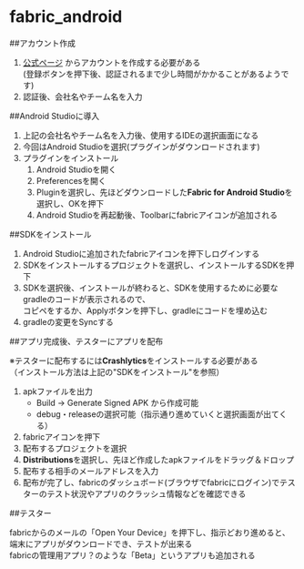 # fabric_android

##アカウント作成

1. [公式ページ](https://get.fabric.io/) からアカウントを作成する必要がある  
(登録ボタンを押下後、認証されるまで少し時間がかかることがあるようです)
2. 認証後、会社名やチーム名を入力

##Android Studioに導入

1. 上記の会社名やチーム名を入力後、使用するIDEの選択画面になる
2. 今回はAndroid Studioを選択(プラグインがダウンロードされます)
3. プラグインをインストール
    1. Android Studioを開く
    2. Preferencesを開く
    3. Pluginを選択し、先ほどダウンロードした**Fabric for Android Studio**を選択し、OKを押下
    4. Android Studioを再起動後、Toolbarにfabricアイコンが追加される

##SDKをインストール

1. Android Studioに追加されたfabricアイコンを押下しログインする
2. SDKをインストールするプロジェクトを選択し、インストールするSDKを押下
3. SDKを選択後、インストールが終わると、SDKを使用するために必要なgradleのコードが表示されるので、  
   コピペをするか、Applyボタンを押下し、gradleにコードを埋め込む
4. gradleの変更をSyncする

##アプリ完成後、テスターにアプリを配布

※テスターに配布するには**Crashlytics**をインストールする必要がある  
（インストール方法は上記の"SDKをインストール"を参照）  
1. apkファイルを出力  
    * Build -> Generate Signed APK から作成可能  
    * debug・releaseの選択可能（指示通り進めていくと選択画面が出てくる）  
2. fabricアイコンを押下  
3. 配布するプロジェクトを選択  
4. **Distributions**を選択し、先ほど作成したapkファイルをドラッグ＆ドロップ  
5. 配布する相手のメールアドレスを入力  
6. 配布が完了し、fabricのダッシュボード(ブラウザでfabricにログイン)でテスターのテスト状況やアプリのクラッシュ情報などを確認できる

##テスター

fabricからのメールの「Open Your Device」を押下し、指示どおり進めると、
端末にアプリがダウンロードでき、テストが出来る  
fabricの管理用アプリ？のような「Beta」というアプリも追加される